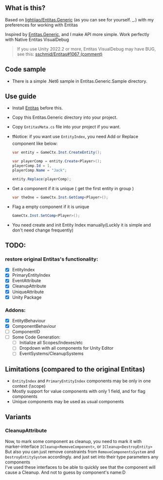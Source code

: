 ## What is this?
Based on [lightjiao/Entitas.Generic](https://github.com/lightjiao/Entitas.Generic) (as you can see for yourself. _.)
with my preferences for working with Entitas

Inspired by [Entitas.Generic](https://github.com/yosadchyi/Entitas.Generic), and I make API more simple. Work perfectly with Native Entitas VisualDebug

> If you use Unity 2022.2 or more, Entitas VisualDebug may have BUG, see this: [sschmid/Entitas#1067 (comment)](https://github.com/sschmid/Entitas/issues/1067#issuecomment-1623734894)

## Code sample 
-  There is a simple .Net6 sample in Entitas.Generic.Sample directory.

## Use guide
- Install [Entitas](https://github.com/sschmid/Entitas) before this.

- Copy this Entitas.Generic directory into your project.

- Copy `EntitasMeta.cs` file into your project if you want.

- ❗Notice: if you want use `EntityIndex`, you need Add or Replace component like below:
  ```csharp
  var entity = GameCtx.Inst.CreateEntity();

  var playerComp = entity.Create<Player>();
  playerComp.Id = 1,
  playerComp.Name = "Jack";
  
  entity.Replace(playerComp);
  ```

- Get a component if it is unique ( get the first entity in group )
  ```csharp
  var theOne = GameCtx.Inst.GetComp<Player>();
  ```

- Flag a empty component if it is unique
  ```csharp
  GameCtx.Inst.SetComp<Player>();
  ```

- You need create and init Entity Index manually(Luckly it is simple and don't need change frequently)

## TODO:
### restore original Entitas's functionality:
- [x] EntityIndex
- [x] PrimaryEntityIndex
- [x] EventAttribute
- [x] CleanupAttribute
- [x] UniqueAttribute
- [x] Unity Package

### Addons:
- [x] EntitytBehaviour
- [x] ComponentBehaviour
- [ ] ComponentID
- [ ] Some Code Generation:
  - [ ] Initialize all Scopes/Indexes/etc
  - [ ] Dropdown with all components for Unity Editor
  - [ ] EventSystems/CleanupSystems

## Limitations (compared to the original Entitas)
- `EntityIndex` and `PrimaryEntityIndex` components may be only in one context (\scope)
- Mostly support for value components with only 1 field, and for flag components
- Unique components may be used as usual components

## Variants
### CleanupAttribute
Now, to mark some component as cleanup, you need to mark it with marker-interface `ICleanup<RemoveComponent>`, or `ICleanup<DestroyEntity>` <br>
But also you can just remove constraints from `RemoveComponentsSystem` and `DestroyEntitySystem` accordingly. and just set into their type parameters any components <br>
I've used these interfaces to be able to quickly see that the component will cause a Cleanup. And not to guess by component's name:D
